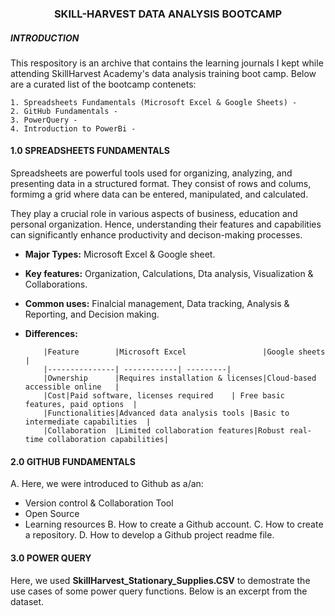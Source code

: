 ### <p align="center"/> SKILL-HARVEST DATA ANALYSIS BOOTCAMP </p>
##### INTRODUCTION
This respository is an archive that contains the learning journals I kept while attending SkillHarvest Academy's data analysis training boot camp. Below are a curated list of the bootcamp contenets:
   
    1. Spreadsheets Fundamentals (Microsoft Excel & Google Sheets) -
    2. GitHub Fundamentals -
    3. PowerQuery - 
    4. Introduction to PowerBi - 
#### 1.0 SPREADSHEETS FUNDAMENTALS
Spreadsheets are powerful tools used for organizing, analyzing, and presenting data in a structured format. They consist of rows and colums, formimg a grid where data can be entered, manipulated, and calculated.

They play a crucial role in various aspects of business, education and personal organization. Hence, understanding their features and capabilities can significantly enhance productivity and decison-making processes.

 - **Major Types:** Microsoft Excel & Google sheet.
 - **Key features:** Organization, Calculations, Dta analysis, Visualization & Collaborations.
 - **Common uses:** Finalcial management, Data tracking, Analysis & Reporting, and Decision making.
 - **Differences:**


           |Feature        |Microsoft Excel                 |Google sheets     |
           |---------------| ------------| ---------| 
           |Ownership      |Requires installation & licenses|Cloud-based accessible online   |
           |Cost|Paid software, licenses required    | Free basic features, paid options  |
           |Functionalities|Advanced data analysis tools |Basic to intermediate capabilities  |
           |Collaboration  |Limited collaboration features|Robust real-time collaboration capabilities|



#### 2.0 GITHUB FUNDAMENTALS
A. Here, we were introduced to Github as a/an:
  - Version control & Collaboration Tool
  - Open Source
  - Learning resources
B. How to create a Github account.
C. How to create a repository.
D. How to develop a Github project readme file.

#### 3.0 POWER QUERY
Here, we used **SkillHarvest_Stationary_Supplies.CSV** to demostrate the use cases of some power query functions. Below is an excerpt from the dataset.


 
